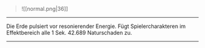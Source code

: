 > ![[normal.png|36]] 
> 
***

Die Erde pulsiert vor resonierender Energie. Fügt Spielercharakteren im Effektbereich alle 1 Sek. 42.689 Naturschaden zu.


***